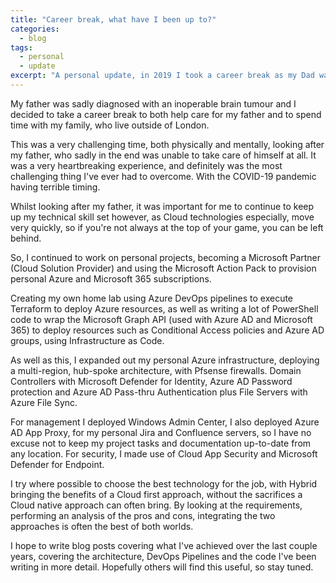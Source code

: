 ```yaml
---
title: "Career break, what have I been up to?"
categories:
  - blog
tags:
  - personal
  - update
excerpt: "A personal update, in 2019 I took a career break as my Dad was sadly diagnosed with cancer..."
---
```


My father was sadly diagnosed with an inoperable brain tumour and I decided to take a career break to both help care for my father and to spend time with my family, who live outside of London.

This was a very challenging time, both physically and mentally, looking after my father, who sadly in the end was unable to take care of himself at all. It was a very heartbreaking experience, and definitely was the most challenging thing I've ever had to overcome. With the COVID-19 pandemic having terrible timing.

Whilst looking after my father, it was important for me to continue to keep up my technical skill set however, as Cloud technologies especially, move very quickly, so if you're not always at the top of your game, you can be left behind.

So, I continued to work on personal projects, becoming a Microsoft Partner (Cloud Solution Provider) and using the Microsoft Action Pack to provision personal Azure and Microsoft 365 subscriptions.

Creating my own home lab using Azure DevOps pipelines to execute Terraform to deploy Azure resources, as well as writing a lot of PowerShell code to wrap the Microsoft Graph API (used with Azure AD and Microsoft 365) to deploy resources such as Conditional Access policies and Azure AD groups, using Infrastructure as Code.

As well as this, I expanded out my personal Azure infrastructure, deploying a multi-region, hub-spoke architecture, with Pfsense firewalls. Domain Controllers with Microsoft Defender for Identity, Azure AD Password protection and Azure AD Pass-thru Authentication plus File Servers with Azure File Sync.

For management I deployed Windows Admin Center, I also deployed Azure AD App Proxy, for my personal Jira and Confluence servers, so I have no excuse not to keep my project tasks and documentation up-to-date from any location. For security, I made use of Cloud App Security and Microsoft Defender for Endpoint.

I try where possible to choose the best technology for the job, with Hybrid bringing the benefits of a Cloud first approach, without the sacrifices a Cloud native approach can often bring. By looking at the requirements, performing an analysis of the pros and cons, integrating the two approaches is often the best of both worlds.

I hope to write blog posts covering what I've achieved over the last couple years, covering the architecture, DevOps Pipelines and the code I've been writing in more detail. Hopefully others will find this useful, so stay tuned.

[linkedin-profile]: https://www.linkedin.com/in/wesleytrust/
[github-profile]:   https://www.github.com/wesley-trust